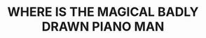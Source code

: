---
layout: comic
title: "WHERE IS THE MAGICAL BADLY DRAWN PIANO MAN"
note: "Featuring Four Nineth New Footage!"
comic:
- image: 15-a.gif
  alt: "Scene: Pokey and headcheese are talking.\nheadcheese says: AND SO HE SAID THAT WAS NORMAL FOR A THURSDAY"
- image: 15-b.gif
  alt: "Pokey says: REMARKABLE INDEED"
- image: 15-c.gif
  alt: "headcheese says: YES! AND THATS INCLUDING.... HOLD ON!!!"
- image: 15-d.gif
  alt: "Scene: headcheese vanishes"
- image: 15-e.gif
  alt: "Scene: Pokey is alone in the sky with the stars"
- image: 15-f.gif
  alt: "Scene: Pokey is still alone.\nPokey says: I AM ALONE!!!"
- image: 15-g.gif
  alt: "Scene: Pokey re-appears where he was"
- image: 15-h.gif
  alt: "Pokey says: He has been kid-napp-ed!"
- image: 15-i.gif
  alt: "Pokey says: KID-NAP-PED!!!!!"
---